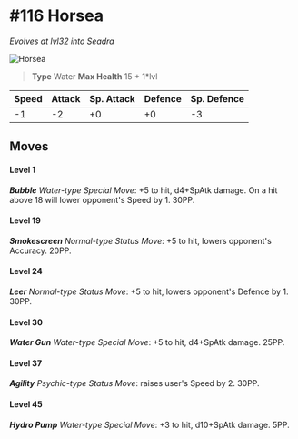 # #116 Horsea
*Evolves at lvl32 into Seadra*

![Horsea](https://img.pokemondb.net/sprites/home/normal/1x/horsea.png)

> **Type** Water
> **Max Health** 15 + 1\*lvl

| Speed | Attack | Sp. Attack | Defence | Sp. Defence |
| ----- | ------ | ---------- | ------- | ----------- |
| -1 | -2 | +0 | +0 | -3 |

## Moves
#### Level 1

***Bubble** Water-type Special Move*: +5 to hit, d4+SpAtk damage. On a hit above 18 will lower opponent's Speed by 1. 30PP.
#### Level 19

***Smokescreen** Normal-type Status Move*: +5 to hit, lowers opponent's Accuracy. 20PP.
#### Level 24

***Leer** Normal-type Status Move*: +5 to hit, lowers opponent's Defence by 1. 30PP.
#### Level 30

***Water Gun** Water-type Special Move*: +5 to hit, d4+SpAtk damage.  25PP.
#### Level 37

***Agility** Psychic-type Status Move*: raises user's Speed by 2. 30PP.
#### Level 45

***Hydro Pump** Water-type Special Move*: +3 to hit, d10+SpAtk damage.  5PP.

